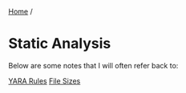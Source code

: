 [Home](https://github.com/jplowri0/Blog/blob/main/home.md) / 
# Static Analysis
Below are some notes that I will often refer back to: 

[YARA Rules](https://github.com/jplowri0/Blog/blob/main/malware/yara.md)
[File Sizes](https://github.com/jplowri0/Blog/blob/main/malware/fileSizes.md)
